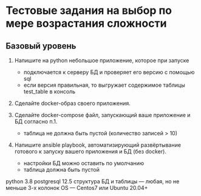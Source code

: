 # Тестовые задания на выбор по мере возрастания сложности

## Базовый уровень

1. Напишите на python небольшое приложение, которое при запуске 
   - подключается к серверу БД и проверяет его версию с помощью sql  
   - если версия правильная, то выгружает содержимое таблицы test_table в консоль 

2. Сделайте docker-образ своего приложения.
   
3. Сделайте docker-compose файл, запускающий ваше приложение и БД согласно п.1.
    - таблица не должна быть пустой (количество записей > 10)
   
4. Напишите ansible playbook, автоматизирующий развёртывание готового к запуску вашего приложения и БД (без docker).    
    - настройки БД можно оставить по умолчанию 
    - таблица должна быть пустой 

python 3.8
postgresql 12.5
структура БД и таблицы — любая, но не меньше 3-х колонок
OS — Centos7 или Ubuntu 20.04+


